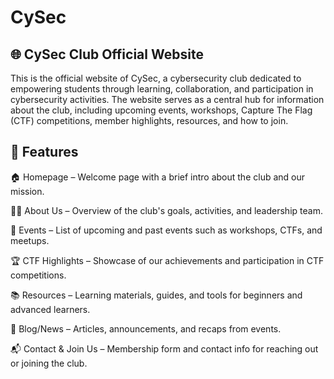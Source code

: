# CySec

## 🌐 CySec Club Official Website
This is the official website of CySec, a cybersecurity club dedicated to empowering students through learning, collaboration, and participation in cybersecurity activities. The website serves as a central hub for information about the club, including upcoming events, workshops, Capture The Flag (CTF) competitions, member highlights, resources, and how to join.

## 🔐 Features
🏠 Homepage – Welcome page with a brief intro about the club and our mission.

🧑‍💻 About Us – Overview of the club's goals, activities, and leadership team.

📅 Events – List of upcoming and past events such as workshops, CTFs, and meetups.

🏆 CTF Highlights – Showcase of our achievements and participation in CTF competitions.

📚 Resources – Learning materials, guides, and tools for beginners and advanced learners.

📝 Blog/News – Articles, announcements, and recaps from events.

📬 Contact & Join Us – Membership form and contact info for reaching out or joining the club.
